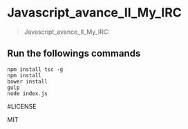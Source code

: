 # Javascript_avance_II_My_IRC

> Javascript_avance_II_My_IRC:

## Run the followings commands
```
npm install tsc -g
npm install
bower install
gulp
node index.js
```

#LICENSE

MIT
